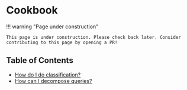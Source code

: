 # Cookbook

!!! warning "Page under construction"

    This page is under construction. Please check back later. Consider contributing to this page by opening a PR! 

## Table of Contents

- [How do I do classification?](./classification.md)
- [How can I decompose queries?](./query_decomposition.md)